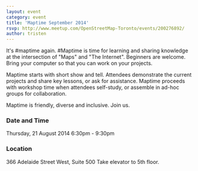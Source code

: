 ```yaml
---
layout: event
category: event
title: 'Maptime September 2014'
rsvp: http://www.meetup.com/OpenStreetMap-Toronto/events/200276892/
author: tristen
---
```


It's #maptime again. #Maptime is time for learning and sharing knowledge at the intersection of "Maps" and "The Internet". Beginners are welcome. Bring your computer so that you can work on your projects.

Maptime starts with short show and tell. Attendees demonstrate the current projects and share key lessons, or ask for assistance. Maptime proceeds with workshop time when attendees self-study, or assemble in ad-hoc groups for collaboration.

Maptime is friendly, diverse and inclusive. Join us.

### Date and Time

Thursday, 21 August 2014
6:30pm - 9:30pm

### Location

366 Adelaide Street West, Suite 500
Take elevator to 5th floor.

<script src='https://gist.github.com/tristen/27911d81c80a343bbded.js'></script>
